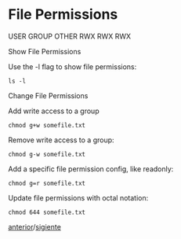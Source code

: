  # File Permissions

 USER GROUP OTHER
  RWX  RWX  RWX

Show File Permissions

Use the -l flag to show file permissions:

```
ls -l
```

Change File Permissions

Add write access to a group

```
chmod g+w somefile.txt
```

Remove write access to a group:

```
chmod g-w somefile.txt
```

Add a specific file permission config, like readonly:

```
chmod g=r somefile.txt
```

Update file permissions with octal notation:

```
chmod 644 somefile.txt
```

[anterior](./3-WTF-is-$PATH.md)/[sigiente](./5-Sudo.md)

